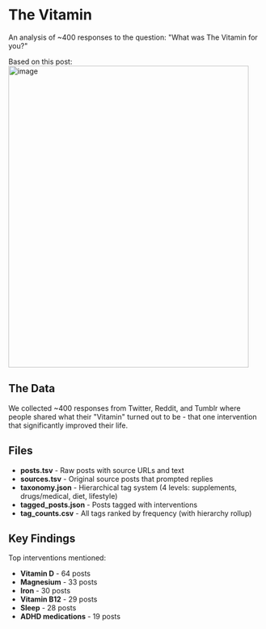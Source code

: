 # The Vitamin

An analysis of ~400 responses to the question: "What was The Vitamin for you?"

Based on this post:<img width="475" height="597" alt="image" src="https://github.com/user-attachments/assets/a976d72f-a4f5-4b40-acb9-b7347af1e7cb" />


## The Data

We collected ~400 responses from Twitter, Reddit, and Tumblr where people shared what their "Vitamin" turned out to be - that one intervention that significantly improved their life.

## Files

- **posts.tsv** - Raw posts with source URLs and text
- **sources.tsv** - Original source posts that prompted replies
- **taxonomy.json** - Hierarchical tag system (4 levels: supplements, drugs/medical, diet, lifestyle)
- **tagged_posts.json** - Posts tagged with interventions
- **tag_counts.csv** - All tags ranked by frequency (with hierarchy rollup)

## Key Findings

Top interventions mentioned:
- **Vitamin D** - 64 posts
- **Magnesium** - 33 posts
- **Iron** - 30 posts
- **Vitamin B12** - 29 posts
- **Sleep** - 28 posts
- **ADHD medications** - 19 posts
